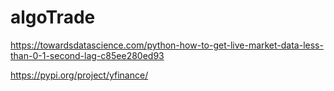 # algoTrade
https://towardsdatascience.com/python-how-to-get-live-market-data-less-than-0-1-second-lag-c85ee280ed93

https://pypi.org/project/yfinance/
